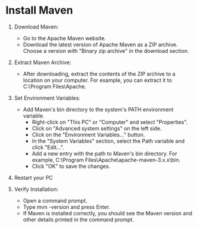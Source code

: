 # Install Maven
1. Download Maven:
   - Go to the Apache Maven website.
   - Download the latest version of Apache Maven as a ZIP archive. Choose a version with "Binary zip archive" in the download section.

2. Extract Maven Archive:
   - After downloading, extract the contents of the ZIP archive to a location on your computer. For example, you can extract it to C:\Program Files\Apache\.

3. Set Environment Variables:
   - Add Maven's bin directory to the system's PATH environment variable. 
     - Right-click on "This PC" or "Computer" and select "Properties". 
     - Click on "Advanced system settings" on the left side. 
     - Click on the "Environment Variables..." button. 
     - In the "System Variables" section, select the Path variable and click "Edit...". 
     - Add a new entry with the path to Maven's bin directory. For example, C:\Program Files\Apache\apache-maven-3.x.x\bin. 
     - Click "OK" to save the changes.

4. Restart your PC

5. Verify Installation:
   - Open a command prompt.
   - Type mvn -version and press Enter.
   - If Maven is installed correctly, you should see the Maven version and other details printed in the command prompt.
